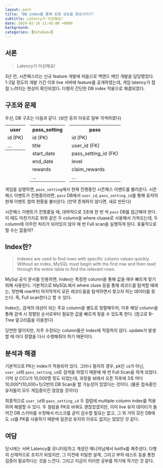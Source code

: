 ```yaml
---
layout: post
title: "DB index를 통해 조회 성능을 향상시키기"
subtitle: Latency가 이상해요!
date: 2024-02-16 11:45:00 +0900
background: 
categories: [Database]
---
```


## 서론

> Latency가 이상해요!

3년 전, 시즌패스라는 신규 feature 개발에 처음으로 백엔드 메인 개발을 담당했었다. 1-2달 정도의 개발 기간 이후 live 서버에 feature를 공개하였는데, 게임 latency가 점점 느려지는 현상이 확인되었다. 다행히 간단한 DB index 적용으로 해결되었다.

## 구조와 문제

우선, DB 구조는 다음과 같다. (보안 등의 이유로 일부 각색하였다)

<div style="margin-bottom:10px">
<table style="display:inline">
  <tr><th>user</th></tr>
  <tr><td>id (PK)</td></tr>
  <tr><td>...</td></tr>
</table>
<table style="display:inline; margin:0px 10px;">
  <tr><th>pass_setting</th></tr>
  <tr><td>id (PK)</td></tr>
  <tr><td>title</td></tr>
  <tr><td>start_date</td></tr>
  <tr><td>end_date</td></tr>
  <tr><td>rewards</td></tr>
  <tr><td>...</td></tr>
</table>
<table style="display:inline">
  <tr><th>pass</th></tr>
  <tr><td>id (PK)</td></tr>
  <tr><td>user_id (FK)</td></tr>
  <tr><td>pass_setting_id (FK)</td></tr>
  <tr><td>level</td></tr>
  <tr><td>claim_rewards</td></tr>
  <tr><td>...</td></tr>
</table>
</div>

게임을 실행하면, `pass_setting`에서 현재 진행중인 시즌패스 이벤트를 불러온다. 시즌패스 이벤트가 진행중이라면, `pass` DB에서 `user_id`, `pass_setting_id`를 통해 유저의 현재 이벤트 참여 현황을  불러온다. (만약 존재하지 않다면, 새로 만든다)

시즌패스 이벤트가 진행중일 때, 대략적으로 3초에 한 번 씩 `pass` DB를 접근해야 한다. 이 때도 마찬가지로 위와 같은 두 column을 where cluase로 사용해서 가져오는데, 두 column에 아무런 처리가 되어있지 않아 매 번 Full scan을 실행하게 된다. 효율적으로 할 수는 없을까?

## Index란?

> Indexes are used to find rows with specific column values quickly. Without an index, MySQL must begin with the first row and then read through the entire table to find the relevant rows. 

MySql 공식 문서를 인용하면, Index는 특정한 column을 통해 값을 매우 빠르게 찾기 위해 사용된다. 기본적으로 MySQL에서 where cluse 등을 통해 레코드를 탐색할 때에는, 첫번째 row부터 마지막까지 모든 레코드들을 탐색하면서 찾고자 하는 데이터를 찾는다. 즉, Full scan한다고 할 수 있다.

Index는, 검색의 대상이 되는 주요 column을 별도로 정렬해두어, 이후 해당 column을 통해 검색 시 정렬된 순서로부터 필요한 값을 빠르게 찾을 수 있도록 한다. (참고로 B-Tree 알고리즘을 이용한다)

당연한 말이지만, 자주 수정되는 column들은 Index에 적절하지 않다. update가 발생할 때 마다 정렬을 다시 수행해줘야 하기 때문이다.

## 분석과 해결

기본적으로 PK는 index가 적용되어 있다. 그러나 필자의 경우, pk인 `id`가  아닌, `user_id`와 `pass_setting_id`로 검색을 하였기 때문에 매 번 Full Scan을 하게 되었다. 
기억 상 CCU가 10,000명 정도 되었는데, 과장을 보태서 오픈 직후에 3초 마다 10,000*(10,000+1)/2번의 DB Scan을 할 가능성이 있었다는 것이다. (물론 접속중인 유저들이 모두 게임중이진 않았을 것이다)

최종적으로 `user_id`와 `pass_setting_id` 두 컬럼에 multiple-column index를 적용하여 해결할 수 있다. 두 컬럼을 PK로 바꿔도 괜찮았겠지만, 이미 live 유저 데이터가 들어간 DB 스키마를 수정해서 리스크를 굳이 감수할 필요는 없고, 그 외 거의 모든 DB에도 `id`를 PK를 사용하기 때문에 일관성 유지의 이유도 없지는 않았던 것 같다.


## 여담

당시에는 서버 Latency를 모니터링하고 계셨던 매니저님께서 hotfix를 해주셨다. 다행히 선재적으로 조치가 되었지만, 그 이전에 치밀한 설계, 그리고 부하 테스트 등을 통한 검증이 필요하다는 것을  느낀다. 그리고 지금이 이러한 공부를 하기에 적기인 것 같다.
